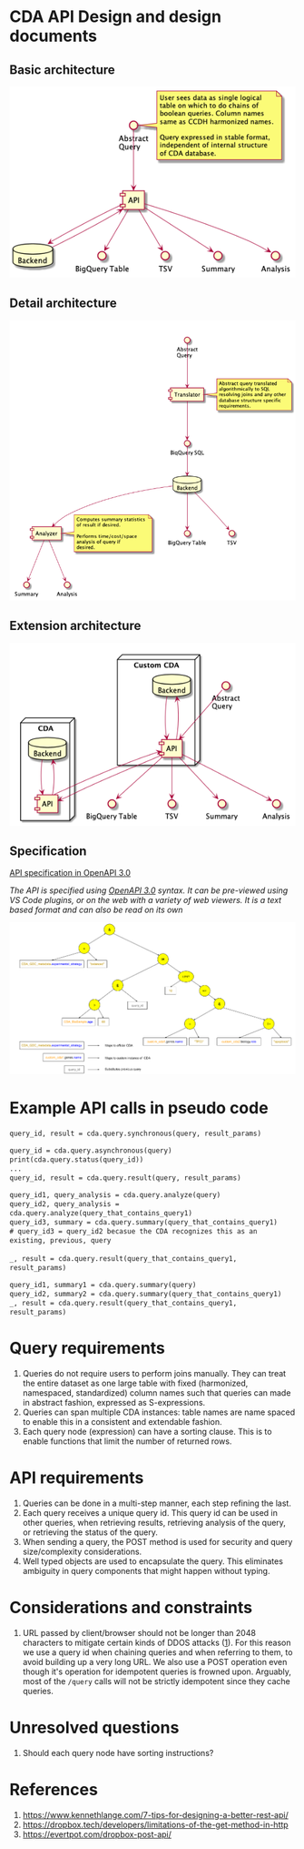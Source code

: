 # CDA API Design and design documents

## Basic architecture
![](images/basicflow.png)

## Detail architecture
![](images/CDA.png)

## Extension architecture
![](images/horizontalextension.png)

## Specification

[API specification in OpenAPI 3.0](api-definition.yml)

_The API is specified using [OpenAPI 3.0](http://spec.openapis.org/oas/v3.0.3)
syntax. It can be pre-viewed using VS Code plugins, or on the web with a variety
of web viewers. It is a text based format and can also be read on its own_

![](query-horizontal-extension.png)


# Example API calls in pseudo code

```
query_id, result = cda.query.synchronous(query, result_params)
```

```
query_id = cda.query.asynchronous(query)
print(cda.query.status(query_id))
...
query_id, result = cda.query.result(query, result_params)
```

```
query_id1, query_analysis = cda.query.analyze(query)
query_id2, query_analysis = cda.query.analyze(query_that_contains_query1)
query_id3, summary = cda.query.summary(query_that_contains_query1)
# query_id3 = query_id2 becasue the CDA recognizes this as an existing, previous, query

_, result = cda.query.result(query_that_contains_query1, result_params)
```

```
query_id1, summary1 = cda.query.summary(query)
query_id2, summary2 = cda.query.summary(query_that_contains_query1)
_, result = cda.query.result(query_that_contains_query1, result_params)
```


# Query requirements
1. Queries do not require users to perform joins manually. They can treat the
   entire dataset as one large table with fixed (harmonized, namespaced,
   standardized) column names such that queries can made in abstract fashion, expressed as S-expressions.
1. Queries can span multiple CDA instances: table names are name spaced to
   enable this in a consistent and extendable fashion.
1. Each query node (expression) can have a sorting clause. This is to enable
   functions that limit the number of returned rows.

# API requirements
1. Queries can be done in a multi-step manner, each step refining the last.
1. Each query receives a unique query id. This query id can be used in other
   queries, when retrieving results, retrieving analysis of the query, or
   retrieving the status of the query.
1. When sending a query, the POST method is used for security and query
   size/complexity considerations.
1. Well typed objects are used to encapsulate the query. This eliminates
   ambiguity in query components that might happen without typing.


# Considerations and constraints

1. URL passed by client/browser should not be longer than 2048 characters to
   mitigate certain kinds of DDOS attacks ([1][url-length]). For this reason we use
   a query id when chaining queries and when referring to them, to avoid building
   up a very long URL. We also use a POST operation even though it's operation
   for idempotent queries is frowned upon. Arguably, most of the `/query` calls
   will not be strictly idempotent since they cache queries. 


[url-length]:
https://stackoverflow.com/questions/3091485/what-is-the-limit-on-querystring-get-url-parameters


# Unresolved questions

1. Should each query node have sorting instructions?


# References

1. https://www.kennethlange.com/7-tips-for-designing-a-better-rest-api/
1. https://dropbox.tech/developers/limitations-of-the-get-method-in-http
1. https://evertpot.com/dropbox-post-api/

